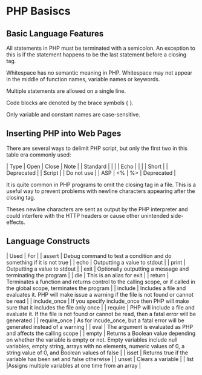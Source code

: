 # PHP Basiscs

## Basic Language Features
All statements in PHP must be terminated with a semicolon. An exception to this is if the statement happens to be the last statement before a closing tag.  

Whitespace has no semantic meaning in PHP. Whitespace may not appear in the middle of function names, variable names or keywords.  

Multiple statements are allowed on a single line.  

Code blocks are denoted by the brace symbols { }.  

Only variable and constant names are case-sensitive.  

## Inserting PHP into Web Pages
There are several ways to delimit PHP script, but only the first two in this table era commonly used:  


| Type     | Open                    | Close     | Note       |
| Standard | <?php                   | ?>        |            |
| Echo     | <?=                     | ?>        |            |
| Short    | <?                      | ?>        | Deprecated |
| Script   | <script language="php"> | </script> | Do not use |
| ASP      | <%                      | %>        | Deprecated |

It is quite common in PHP programs to omit the closing tag in a file. This is a useful way to prevent problems with newline characters appearing after the closing tag.  

Theses newline characters are sent as output by the PHP interpreter and could interfere with the HTTP headers or cause other unintended side-effects.  

## Language Constructs


| Used | For |
| assert | Debug command to test a condition and do something if it is not true |
| echo | Outputting a value to stdout |
| print | Outputting a value to stdout |
| exit | Optionally outputting a message and terminating the program |
| die | This is an alias for exit |
| return | Terminates a function and returns control to the calling scope, or if called in the global scope, terminates the program |
| include | Includes a file and evaluates it. PHP will make issue a warning if the file is not found or cannot be read |
| include_once | If you specify include_once then PHP will make sure that it includes the file only once |
| require | PHP will include a file and evaluate it. If the file is not found or cannot be read, then a fatal error will be generated |
| require_once | As for incude_once, but a fatal error will be generated instead of a warning |
| eval | The argument is evaluated as PHP and affects the calling scope |
| empty | Returns a Boolean value depending on whether the variable is empty  or not. Empty variables include null variables, empty string, arrays with no elements, numeric values of 0, a string value of 0, and Boolean values of false |
| isset | Returns true if the variable has been set and false otherwise |
| unset | Clears a variable |
| list |Assigns multiple variables at one time from an array |


